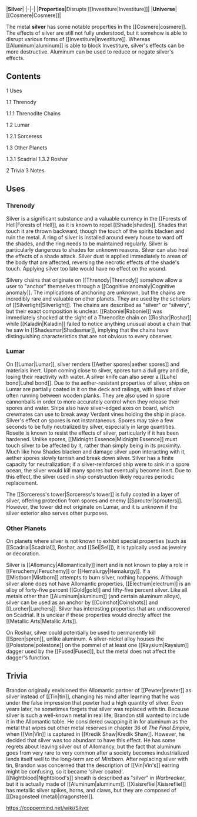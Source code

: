 |**Silver**|
|-|-|
|**Properties**|Disrupts [[Investiture\|Investiture]]|
|**Universe**|[[Cosmere\|Cosmere]]|

The metal **silver** has some notable properties in the [[Cosmere\|cosmere]]. The effects of silver are still not fully understood, but it somehow is able to disrupt various forms of [[Investiture\|Investiture]]. Whereas [[Aluminum\|aluminum]] is able to block Investiture, silver's effects can be more destructive. Aluminum can be used to reduce or negate silver's effects.

## Contents

1 Uses

1.1 Threnody

1.1.1 Threnodite Chains


1.2 Lumar

1.2.1 Sorceress


1.3 Other Planets

1.3.1 Scadrial
1.3.2 Roshar




2 Trivia
3 Notes


## Uses
### Threnody
Silver is a significant substance and a valuable currency in the [[Forests of Hell\|Forests of Hell]], as it is known to repel [[Shade\|shades]]. Shades that touch it are thrown backward, though the touch of the spirits blacken and ruin the metal. A ring of silver is installed around every house to ward off the shades, and the ring needs to be maintained regularly. Silver is particularly dangerous to shades for unknown reasons.
Silver can also heal the effects of a shade attack. Silver dust is applied immediately to areas of the body that are affected, reversing the necrotic effects of the shade's touch. Applying silver too late would have no effect on the wound.


Silvery chains that originate on [[Threnody\|Threnody]] somehow allow a user to "anchor" themselves through a [[Cognitive anomaly\|Cognitive anomaly]]. The implications of anchoring are unknown, but the chains are incredibly rare and valuable on other planets. They are used by the scholars of [[Silverlight\|Silverlight]].
The chains are described as "silver" or "silvery", but their exact composition is unclear. [[Raboniel\|Raboniel]] was immediately shocked at the sight of a Threnodite chain on [[Roshar\|Roshar]] while [[Kaladin\|Kaladin]] failed to notice anything unusual about a chain that he saw in [[Shadesmar\|Shadesmar]], implying that the chains have distinguishing characteristics that are not obvious to every observer.

### Lumar
On [[Lumar\|Lumar]], silver renders [[Aether spores\|aether spores]] and materials inert. Upon coming close to silver, spores turn a dull grey and die, losing their reactivity with water. A silver knife can also sever a [[Luhel bond\|Luhel bond]].
Due to the aether-resistant properties of silver, ships on Lumar are partially coated in it on the deck and railings, with lines of silver often running between wooden planks. They are also used in spore cannonballs in order to more accurately control when they release their spores and water. Ships also have silver-edged axes on board, which crewmates can use to break away Verdant vines holding the ship in place.
Silver's effect on spores is not instantaneous. Spores may take a few seconds to be fully neutralized by silver, especially in large quantities. Roseite is known to resist the effects of silver, particularly if it has been hardened. Unlike spores, [[Midnight Essence\|Midnight Essence]] must touch silver to be affected by it, rather than simply being in its proximity.
Much like how Shades blacken and damage silver upon interacting with it, aether spores slowly tarnish and break down silver. Silver has a finite capacity for neutralization; if a silver-reinforced ship were to sink in a spore ocean, the silver would kill many spores but eventually become inert. Due to this effect, the silver used in ship construction likely requires periodic replacement.


The [[Sorceress's tower\|Sorceress's tower]] is fully coated in a layer of silver, offering protection from spores and enemy [[Sprouter\|sprouters]]. However, the tower did not originate on Lumar, and it is unknown if the silver exterior also serves other purposes.

### Other Planets
On planets where silver is not known to exhibit special properties (such as [[Scadrial\|Scadrial]], Roshar, and [[Sel\|Sel]]), it is typically used as jewelry or decoration.


Silver is [[Allomancy\|Allomantically]] inert and is not known to play a role in [[Feruchemy\|Feruchemy]] or [[Hemalurgy\|Hemalurgy]]. If a [[Mistborn\|Mistborn]] attempts to burn silver, nothing happens. Although silver alone does not have Allomantic properties, [[Electrum\|electrum]] is an alloy of forty-five percent [[Gold\|gold]] and fifty-five percent silver. Like all metals other than [[Aluminum\|aluminum]] (and certain aluminum alloys), silver can be used as an anchor by [[Coinshot\|Coinshots]] and [[Lurcher\|Lurchers]].
Silver has interesting properties that are undiscovered on Scadrial. It is unclear if these properties would directly affect the [[Metallic Arts\|Metallic Arts]].


On Roshar, silver could potentially be used to permanently kill [[Spren\|spren]], unlike aluminum. A silver-nickel alloy houses the [[Polestone\|polestone]] on the pommel of at least one [[Raysium\|Raysium]] dagger used by the [[Fused\|Fused]], but the metal does not affect the dagger's function.

## Trivia
Brandon originally envisioned the Allomantic partner of [[Pewter\|pewter]] as silver instead of [[Tin\|tin]], changing his mind after learning that he was under the false impression that pewter had a high quantity of silver. Even years later, he sometimes forgets that silver was replaced with tin.
Because silver is such a well-known metal in real life, Brandon still wanted to include it in the Allomantic table. He considered swapping it in for aluminum as the metal that wipes out other metal reserves in chapter 36 of *The Final Empire*, when [[Vin\|Vin]] is captured in [[Kredik Shaw\|Kredik Shaw]]. However, he decided that silver was too abundant to have this effect. He has some regrets about leaving silver out of Allomancy, but the fact that aluminum goes from very rare to very common after a society becomes industrialized lends itself well to the long-term arc of *Mistborn*.
After replacing silver with tin, Brandon was concerned that the description of [[Vin\|Vin's]] earring might be confusing, so it became 'silver coated'.
[[Nightblood\|Nightblood's]] sheath is described as "silver" in *Warbreaker*, but it is actually made of [[Aluminum\|aluminum]].
[[Xisisrefliel\|Xisisrefliel]] has metallic silver spikes, horns, and claws, but they are composed of [[Dragonsteel (metal)\|dragonsteel]].


https://coppermind.net/wiki/Silver